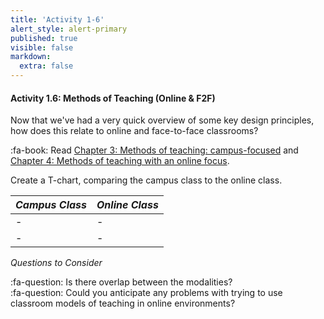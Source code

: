 ```yaml
---
title: 'Activity 1-6'
alert_style: alert-primary
published: true
visible: false
markdown:
  extra: false
---
```


#### Activity 1.6: Methods of Teaching (Online & F2F)

Now that we've had a very quick overview of some key design principles, how does this relate to online and face-to-face classrooms?

:fa-book: Read [Chapter 3: Methods of teaching: campus-focused](https://pressbooks.bccampus.ca/teachinginadigitalagev2/part/chapter-4-methods-of-teaching/) and [Chapter 4: Methods of teaching with an online focus](https://pressbooks.bccampus.ca/teachinginadigitalagev2/part/chapter-6-models-for-designing-teaching-and-learning/).  

Create a T-chart, comparing the campus class to the online class.  

| *Campus Class* | *Online Class* |
|----------------|----------------|
| -               | -               |
| -               | -               |

*Questions to Consider*

:fa-question: Is there overlap between the modalities?  
:fa-question: Could you anticipate any problems with trying to use classroom models of teaching in online environments?
